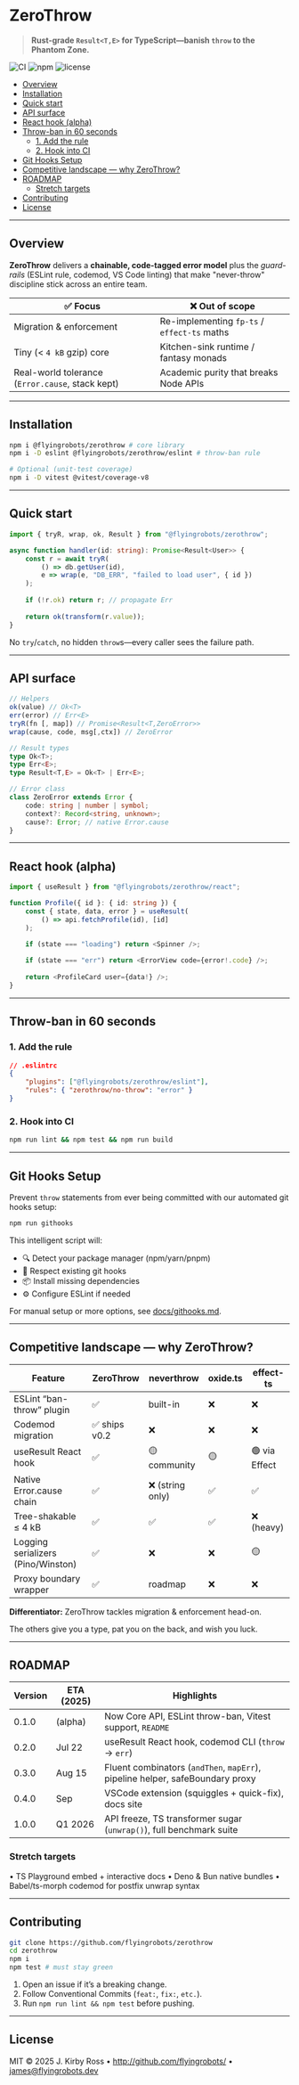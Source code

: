 # ZeroThrow

> __Rust-grade `Result<T,E>` for TypeScript—banish `throw` to the Phantom Zone.__

![CI](https://img.shields.io/badge/throws-0%25-teal?style=flat)  ![npm](https://img.shields.io/npm/v/@flyingrobots/zerothrow?color=blue)  ![license](https://img.shields.io/github/license/flyingrobots/zerothrow)

- [Overview](#overview)
- [Installation](#installation)
- [Quick start](#quick-start)
- [API surface](#api-surface)
- [React hook (alpha)](#react-hook-alpha)
- [Throw-ban in 60 seconds](#throw-ban-in-60-seconds)
  - [1. Add the rule](#1-add-the-rule)
  - [2. Hook into CI](#2-hook-into-ci)
- [Git Hooks Setup](#git-hooks-setup)
- [Competitive landscape — why ZeroThrow?](#competitive-landscape--why-zerothrow)
- [ROADMAP](#roadmap)
  - [Stretch targets](#stretch-targets)
- [Contributing](#contributing)
- [License](#license)

---
## Overview

__ZeroThrow__ delivers a __chainable, code-tagged error model__ plus the _guard-rails_ (ESLint rule, codemod, VS Code linting) that make "never-throw" discipline stick across an entire team.

| ✅ Focus                                          | ❌ Out of scope                              |
| ------------------------------------------------ | ------------------------------------------- |
| Migration & enforcement                          | Re-implementing `fp-ts` / `effect-ts` maths |
| Tiny (< `4 kB` gzip) core                        | Kitchen-sink runtime / fantasy monads       |
| Real-world tolerance (`Error.cause`, stack kept) | Academic purity that breaks Node APIs       |

---
## Installation

```bash
npm i @flyingrobots/zerothrow # core library
npm i -D eslint @flyingrobots/zerothrow/eslint # throw-ban rule

# Optional (unit-test coverage)
npm i -D vitest @vitest/coverage-v8
```

---
## Quick start

```typescript
import { tryR, wrap, ok, Result } from "@flyingrobots/zerothrow";

async function handler(id: string): Promise<Result<User>> {
    const r = await tryR(
        () => db.getUser(id), 
        e => wrap(e, "DB_ERR", "failed to load user", { id })
    );
    
    if (!r.ok) return r; // propagate Err
    
    return ok(transform(r.value));
}
```

No `try`/`catch`, no hidden `throw`s—every caller sees the failure path.

---
## API surface

```typescript
// Helpers
ok(value) // Ok<T>
err(error) // Err<E>
tryR(fn [, map]) // Promise<Result<T,ZeroError>>
wrap(cause, code, msg[,ctx]) // ZeroError

// Result types
type Ok<T>;
type Err<E>;
type Result<T,E> = Ok<T> | Err<E>;

// Error class
class ZeroError extends Error {
    code: string | number | symbol;
    context?: Record<string, unknown>;
    cause?: Error; // native Error.cause
}
```

---
## React hook (alpha)

```typescript
import { useResult } from "@flyingrobots/zerothrow/react";

function Profile({ id }: { id: string }) {
    const { state, data, error } = useResult(
        () => api.fetchProfile(id), [id]
    );

    if (state === "loading") return <Spinner />;
    
    if (state === "err") return <ErrorView code={error!.code} />;
    
    return <ProfileCard user={data!} />;
}
```

---
## Throw-ban in 60 seconds

### 1. Add the rule

```json
// .eslintrc
{
    "plugins": ["@flyingrobots/zerothrow/eslint"],
    "rules": { "zerothrow/no-throw": "error" }
}
``` 

### 2. Hook into CI

```bash
npm run lint && npm test && npm run build
```  

---
## Git Hooks Setup

Prevent `throw` statements from ever being committed with our automated git hooks setup:

```bash
npm run githooks
```

This intelligent script will:
- 🔍 Detect your package manager (npm/yarn/pnpm)
- 🤝 Respect existing git hooks
- 📦 Install missing dependencies
- ⚙️ Configure ESLint if needed

For manual setup or more options, see [docs/githooks.md](docs/githooks.md).

---
## Competitive landscape — why __ZeroThrow__?
 
| Feature | ZeroThrow | neverthrow | oxide.ts | effect-ts |
|---|---|---|---|---|
| ESLint “ban-throw” plugin | ✅ | built-in | ❌ | ❌ | ❌ |
| Codemod migration | ✅ ships v0.2 | ❌ | ❌ | ❌ |
| useResult React hook | ✅ | 🟡 community | 🟡 | 🟢 via Effect |
| Native Error.cause chain | ✅ | ❌ (string only)| ✅ | ✅ |
| Tree-shakable ≤ 4 kB | ✅ | ✅ | ✅ | ❌ (heavy) |
| Logging serializers (Pino/Winston) | ✅ | ❌ | ❌ | 🟡 |
| Proxy boundary wrapper | ✅ | roadmap | ❌ | ❌ | 🟢 (ZIO-style, 100 kB) |

__Differentiator:__ ZeroThrow tackles migration & enforcement head-on.

The others give you a type, pat you on the back, and wish you luck.

---
## ROADMAP

| Version | ETA (2025) | Highlights                                                                    |
| ------- | ---------- | ----------------------------------------------------------------------------- |
| 0.1.0   | (alpha)    | Now Core API, ESLint throw-ban, Vitest support, `README`                      |
| 0.2.0   | Jul 22     | useResult React hook, codemod CLI (`throw` → `err`)                           |
| 0.3.0   | Aug 15     | Fluent combinators (`andThen`, `mapErr`), pipeline helper, safeBoundary proxy |
| 0.4.0   | Sep        | VSCode extension (squiggles + quick-fix), docs site                           |
| 1.0.0   | Q1 2026    | API freeze, TS transformer sugar (`unwrap()`), full benchmark suite           |
### Stretch targets

• TS Playground embed + interactive docs
• Deno & Bun native bundles
• Babel/ts-morph codemod for postfix unwrap syntax

---
## Contributing

```bash
git clone https://github.com/flyingrobots/zerothrow
cd zerothrow
npm i
npm test # must stay green
```  

1. Open an issue if it’s a breaking change.
2. Follow Conventional Commits (`feat:`, `fix:`, `etc.`).
3. Run `npm run lint && npm test` before pushing.

---
## License

MIT © 2025 J. Kirby Ross • http://github.com/flyingrobots/ • james@flyingrobots.dev
